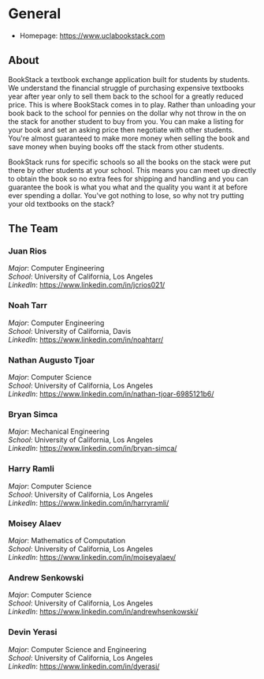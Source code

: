 # General
* Homepage: https://www.uclabookstack.com

## About
BookStack a textbook exchange application built for students by students. We understand the financial struggle of purchasing expensive textbooks year after year only to sell them back to the school for a greatly reduced price. This is where BookStack comes in to play. Rather than unloading your book back to the school for pennies on the dollar why not throw in the on the stack for another student to buy from you. You can make a listing for your book and set an asking price then negotiate with other students. You're almost guaranteed to make more money when selling the book and save money when buying books off the stack from other students.

BookStack runs for specific schools so all the books on the stack were put there by other students at your school. This means you can meet up directly to obtain the book so no extra fees for shipping and handling and you can guarantee the book is what you what and the quality you want it at before ever spending a dollar. You've got nothing to lose, so why not try putting your old textbooks on the stack?
  
## The Team  
### Juan Rios  
*Major*: Computer Engineering  
*School*: University of California, Los Angeles  
*LinkedIn*: https://www.linkedin.com/in/jcrios021/  
  
### Noah Tarr
*Major*: Computer Engineering  
*School*: University of California, Davis  
*LinkedIn*: https://www.linkedin.com/in/noahtarr/
  
### Nathan Augusto Tjoar  
*Major*: Computer Science  
*School*: University of California, Los Angeles  
*LinkedIn*: https://www.linkedin.com/in/nathan-tjoar-6985121b6/
  
### Bryan Simca  
*Major*: Mechanical Engineering  
*School*: University of California, Los Angeles  
*LinkedIn*: https://www.linkedin.com/in/bryan-simca/  
  
### Harry Ramli  
*Major*: Computer Science    
*School*: University of California, Los Angeles  
*LinkedIn*: https://www.linkedin.com/in/harryramli/  
  
### Moisey Alaev  
*Major*: Mathematics of Computation  
*School*: University of California, Los Angeles  
*LinkedIn*: https://www.linkedin.com/in/moiseyalaev/  
  
### Andrew Senkowski  
*Major*: Computer Science  
*School*: University of California, Los Angeles  
*LinkedIn*: https://www.linkedin.com/in/andrewhsenkowski/  
  
### Devin Yerasi  
*Major*: Computer Science and Engineering  
*School*: University of California, Los Angeles  
*LinkedIn*: https://www.linkedin.com/in/dyerasi/  
